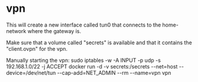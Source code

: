 # vpn

This will create a new interface called tun0 that connects to the home-network where the gateway is.

Make sure that a volume called "secrets" is available and that it contains the "client.ovpn" for the vpn.

Manually starting the vpn:
sudo iptables -w -A INPUT -p udp -s 192.168.1.0/22 -j ACCEPT
docker run -d -v secrets:/secrets --net=host --device=/dev/net/tun --cap-add=NET_ADMIN --rm --name=vpn vpn